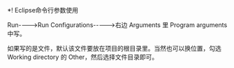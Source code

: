 *! Eclipse命令行参数使用

Run---->Run Configurations----->右边 Arguments 里 Program arguments 中写。

如果写的是文件，默认该文件要放在项目的根目录里。当然也可以换位置，勾选 Working directory 的 Other，然后选择文件目录即可。 